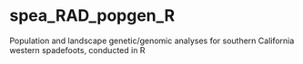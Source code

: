 # spea_RAD_popgen_R
Population and landscape genetic/genomic analyses for southern California western spadefoots, conducted in R
